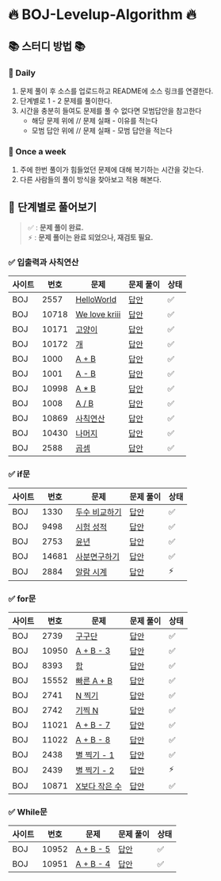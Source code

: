 # 🔥 BOJ-Levelup-Algorithm 🔥

## 📚 스터디 방법 📚

### 📌 Daily

1. 문제 풀이 후 소스를 업로드하고 README에 소스 링크를 연결한다.
2. 단계별로 1 - 2 문제를 풀이한다.
3. 시간을 충분히 들여도 문제를 풀 수 없다면 모범답안을 참고한다
    - 해당 문제 위에 // 문제 실패 - 이유를 적는다
    - 모범 답안 위에 // 문제 실패 - 모범 답안을 적는다

### 📌 Once a week

1. 주에 한번 풀이가 힘들었던 문제에 대해 복기하는 시간을 갖는다.
2. 다른 사람들의 풀이 방식을 찾아보고 적용 해본다.

## 📄 단계별로 풀어보기

> ✅ : **문제 풀이 완료.**  
> ⚡ : **문제 풀이는 완료 되었으나, 재검토 필요.**

### ✅ 입출력과 사칙연산

| 사이트 | 번호  | 문제                                                     | 문제 풀이                                                        | 상태 |
|-----|-----|--------------------------------------------------------|--------------------------------------------------------------|----|
| BOJ | 2557 | [HelloWorld](https://www.acmicpc.net/problem/2557)     | [답안](./src/com/boj/algorithm/ch01_io/HelloWorld_2557.java)   | ✅  |
| BOJ | 10718 | [We love kriii](https://www.acmicpc.net/problem/10718) | [답안](./src/com/boj/algorithm/ch01_io/WeLoveArmy_10718.java)  | ✅  |
| BOJ | 10171 | [고양이](https://www.acmicpc.net/problem/10171)           | [답안](./src/com/boj/algorithm/ch01_io/PrintCat_10171.java)    | ✅  |
| BOJ | 10172 | [개](https://www.acmicpc.net/problem/10172)             | [답안](./src/com/boj/algorithm/ch01_io/PrintDog_10172.java)    | ✅  |
| BOJ | 1000 | [A + B](https://www.acmicpc.net/problem/1000)          | [답안](./src/com/boj/algorithm/ch01_io/Plus_1000.java)         | ✅  |
| BOJ | 1001 | [A - B](https://www.acmicpc.net/problem/1001)          | [답안](./src/com/boj/algorithm/ch01_io/Minus_1001.java)        | ✅  |
| BOJ | 10998 | [A * B](https://www.acmicpc.net/problem/10998)         | [답안](./src/com/boj/algorithm/ch01_io/MultiPly_10998.java)    | ✅  |
| BOJ | 1008 | [A / B](https://www.acmicpc.net/problem/1008)          | [답안](./src/com/boj/algorithm/ch01_io/Divide_1008.java)       | ✅  |
| BOJ | 10869 | [사칙연산](https://www.acmicpc.net/problem/10869)          | [답안](./src/com/boj/algorithm/ch01_io/Calculation_10869.java) | ✅  |
| BOJ | 10430 | [나머지](https://www.acmicpc.net/problem/10430)           | [답안](./src/com/boj/algorithm/ch01_io/CalRemain_10430.java)   | ✅  |
| BOJ | 2588 | [곱셈](https://www.acmicpc.net/problem/2588)             | [답안](./src/com/boj/algorithm/ch01_io/Multiplication_2588.java)   | ✅  |

### ✅ if문

| 사이트 | 번호     | 문제                                             | 문제 풀이                                                       | 상태 |
|-----|--------|------------------------------------------------|-------------------------------------------------------------|----|
| BOJ | 1330   | [두수 비교하기](https://www.acmicpc.net/problem/1330) | [답안](src/com/boj/algorithm/ch02_if/CompareNumber_1330.java) | ✅  |
| BOJ | 9498   | [시험 성적](https://www.acmicpc.net/problem/9498)  | [답안](./src/com/boj/algorithm/ch02_if/TestScore_9498.java)   |  ✅ | 
| BOJ | 2753   | [윤년](https://www.acmicpc.net/problem/2753)     | [답안](./src/com/boj/algorithm/ch02_if/LeapYear_2753.java)    |  ✅ |
| BOJ | 14681  | [사분면구하기](https://www.acmicpc.net/problem/14681) | [답안](./src/com/boj/algorithm/ch02_if/Quadrant_14681.java)   |  ✅ |
| BOJ | 2884  | [알람 시계](https://www.acmicpc.net/problem/2884)  | [답안](./src/com/boj/algorithm/ch02_if/AlarmClock_2884.java)      |  ⚡ |

### ✅ for문

| 사이트 | 번호   | 문제                                                | 문제 풀이                                                              | 상태 |
|-----|------|---------------------------------------------------|--------------------------------------------------------------------|----|
| BOJ | 2739 | [구구단](https://www.acmicpc.net/problem/2739)       | [답안](src/com/boj/algorithm/ch03_for/MultiplicationTable_2739.java) | ✅  |
| BOJ | 10950 | [A + B - 3](https://www.acmicpc.net/problem/10950) | [답안](src/com/boj/algorithm/ch03_for/TestCase_10950.java)           | ✅  |
| BOJ | 8393 | [합](https://www.acmicpc.net/problem/8393)         | [답안](src/com/boj/algorithm/ch03_for/Sum_8393.java)                 | ✅  |
| BOJ | 15552 | [빠른 A + B](https://www.acmicpc.net/problem/15552) | [답안](src/com/boj/algorithm/ch03_for/QuickSum_15552.java)           | ✅  |
| BOJ | 2741 | [N 찍기](https://www.acmicpc.net/problem/2741)      | [답안](src/com/boj/algorithm/ch03_for/PrintN_2741.java)              | ✅  |
| BOJ | 2742 | [기찍 N](https://www.acmicpc.net/problem/2742)      | [답안](src/com/boj/algorithm/ch03_for/PrintReverseN_2742.java)       | ✅  |
| BOJ | 11021 | [A + B - 7](https://www.acmicpc.net/problem/11021) | [답안](src/com/boj/algorithm/ch03_for/PlusTestCase_11021.java)       | ✅  |
| BOJ | 11022 | [A + B - 8](https://www.acmicpc.net/problem/11022) | [답안](src/com/boj/algorithm/ch03_for/PlusTestCasePretty_11022.java) | ✅  |
| BOJ | 2438 | [별 찍기 - 1](https://www.acmicpc.net/problem/2438)  | [답안](src/com/boj/algorithm/ch03_for/PrintStar_2438.java)           | ✅  |
| BOJ | 2439 | [별 찍기 - 2](https://www.acmicpc.net/problem/2439)  | [답안](src/com/boj/algorithm/ch03_for/PrintReverseStar_2439.java)    | ⚡  |
| BOJ | 10871 | [X보다 작은 수](https://www.acmicpc.net/problem/10871) | [답안](src/com/boj/algorithm/ch03_for/LessThanA_10871.java)          | ✅  |

### ✅ While문

| 사이트 | 번호    | 문제                                                 | 문제 풀이                                                            | 상태 |
|-----|-------|----------------------------------------------------|------------------------------------------------------------------|---|
| BOJ | 10952 | [A + B - 5](https://www.acmicpc.net/problem/10952) | [답안](src/com/boj/algorithm/ch04_while/TestCasePlusAB_10952.java) | ✅ |
| BOJ | 10951 | [A + B - 4](https://www.acmicpc.net/problem/10951) | [답안](src/com/boj/algorithm/ch04_while/TestCasePlusAB_10951.java) | ✅  |